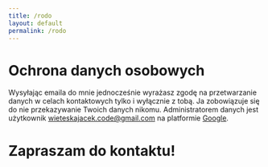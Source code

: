 ```yaml
---
title: /rodo
layout: default
permalink: /rodo
---
```

# Ochrona danych osobowych

Wysyłając emaila do mnie jednocześnie wyrażasz zgodę na przetwarzanie danych w celach kontaktowych tylko i wyłącznie z tobą.
Ja zobowiązuje się do nie przekazywanie Twoich danych nikomu.
Administratorem danych jest użytkownik wieteskajacek.code@gmail.com na platformie [Google](https://policies.google.com/privacy).

# Zapraszam do kontaktu!
